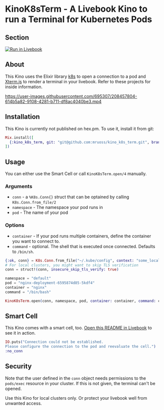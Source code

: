 # KinoK8sTerm - A Livebook Kino to run a Terminal for Kubernetes Pods

## Section

[![Run in Livebook](https://livebook.dev/badge/v1/pink.svg)](https://livebook.dev/run?url=https%3A%2F%2Fgithub.com%2Fmruoss%2Fkino_k8s_term%2Fblob%2Fmain%2FREADME.md)

## About

This Kino uses the Elixir library [k8s](https://github.com/coryodaniel/k8s) to open a connection to a pod and [Xterm.js](http://xtermjs.org/) to render a terminal in your livebook. Refer to these projects for inside information.

https://user-images.githubusercontent.com/695307/208457804-614b5a82-9108-4281-b711-df8ac4040be3.mp4

## Installation

This Kino is currently not published on hex.pm. To use it, install it from git:

```elixir
Mix.install([
  {:kino_k8s_term, git: "git@github.com:mruoss/kino_k8s_term.git", branch: "main"}
])
```

## Usage

You can either use the Smart Cell or call `KinoK8sTerm.open/4` manually.

### Arguments

* `conn` - a `%K8s.Conn{}` struct that can be optained by calling `K8s.Conn.from_file/2`
* `namespace` - The namespace your pod runs in
* `pod` - The name of your pod

### Options

* `container` - If your pod runs multiple containers, define the container you want to connect to.
* `command` - optional. The shell that is executed once connected. Defaults to `/bin/sh`.

```elixir
{:ok, conn} = K8s.Conn.from_file("~/.kube/config", context: "some_local_cluster")
# For local clusters, you might want to skip TLS verification
conn = struct!(conn, insecure_skip_tls_verify: true)

namespace = "default"
pod = "nginx-deployment-6595874d85-5kdf4"
container = "nginx"
command = "/bin/bash"

KinoK8sTerm.open(conn, namespace, pod, container: container, command: command)
```

## Smart Cell

This Kino comes with a smart cell, too. [Open this README in Livebook](https://livebook.dev/run?url=https%3A%2F%2Fgithub.com%2Fmruoss%2Fkino_k8s_term%2Fblob%2Fmain%2FREADME.md) to see it in action.

<!-- livebook:{"attrs":{},"chunks":null,"kind":"Elixir.KinoK8sTerm.SmartCell","livebook_object":"smart_cell"} -->

```elixir
IO.puts("Connection could not be established.
Please configure the connection to the pod and reevaluate the cell.")
:no_conn
```

## Security

Note that the user defined in the `conn` object needs permissions to the `pods/exec` resource in your cluster. If this is not given, the terminal can't be opened.

Use this Kino for local clusters only. Or protect your livebook well from unwanted access.
